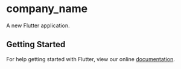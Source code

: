 # company_name

A new Flutter application.

## Getting Started

For help getting started with Flutter, view our online
[documentation](https://flutter.io/).
